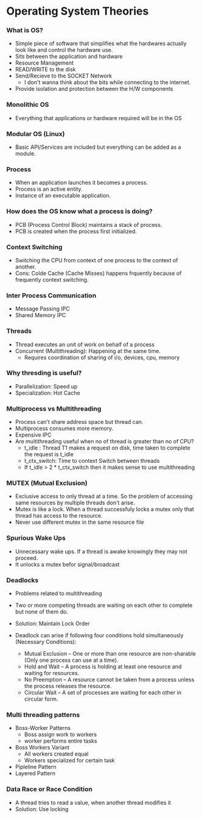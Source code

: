 # Operating System Theories

### What is OS?

- Simple piece of software that simplifies what the hardwares actually look like and control the hardware use.
- Sits between the application and hardware
- Resource Management
- READ/WRITE to the disk
- Send/Recieve to the SOCKET Network
  - I don't wanna think about the bits while connecting to the internet.
- Provide isolation and protection between the H/W components

### Monolithic OS

- Everything that applications or hardware required will be in the OS

### Modular OS (Linux)

- Basic API/Services are included but everything can be added as a module.

### Process

- When an application launches it becomes a process.
- Process is an active entity.
- Instance of an executable application.

### How does the OS know what a process is doing?

- PCB (Process Control Block) maintains a stack of process.
- PCB is created when the process first initialized.

### Context Switching

- Switching the CPU from context of one process to the context of another.
- Cons: Colde Cache (Cache Misses) happens frquently because of frequently context switching.

### Inter Process Communication

- Message Passing IPC
- Shared Memory IPC

### Threads

- Thread executes an unit of work on behalf of a process
- Concurrent (Multithreading): Happening at the same time.
  - Requires coordination of sharing of i/o, devices, cpu, memory

### Why thresding is useful?

- Parallelization: Speed up
- Specialization: Hot Cache

### Multiprocess vs Multithreading

- Process can't share address space but thread can.
- Multiprocess consumes more memory.
- Expensive IPC
- Are multithreading useful when no of thread is greater than no of CPU?
  - t_idle : Thread T1 makes a request on disk, time taken to complete the request is t_idle
  - t_ctx_switch: Time to context Switch between threads
  - If t_idle > 2 \* t_ctx_switch then it makes sense to use multithreading

### MUTEX (Mutual Exclusion)

- Exclusive access to only thread at a time. So the problem of accessing same resources by multiple threads don't arise.
- Mutex is like a lock. When a thread successfuly locks a mutex only that thread has access to the resource.
- Never use different mutex in the same resource file

### Spurious Wake Ups

- Unnecessary wake ups. If a thread is awake knowingly they may not proceed.
- It unlocks a mutex befor signal/broadcast

### Deadlocks

- Problems related to multithreading
- Two or more competing threads are waiting on each other to complete but none of them do.
- Solution: Maintain Lock Order
- Deadlock can arise if following four conditions hold simultaneously (Necessary Conditions):

  - Mutual Exclusion – One or more than one resource are non-sharable (Only one process can use at a time).
  - Hold and Wait – A process is holding at least one resource and waiting for resources.
  - No Preemption – A resource cannot be taken from a process unless the process releases the resource.
  - Circular Wait – A set of processes are waiting for each other in circular form.

### Multi threading patterns

- Boss-Worker Patterns
  - Boss assign work to workers
  - worker performs entire tasks
- Boss Workers Variant
  - All workers created equal
  - Workers specialized for certain task
- Pipleline Pattern
- Layered Pattern

### Data Race or Race Condition

- A thread tries to read a value, when another thread modifies it
- Solution: Use locking
